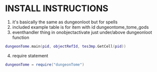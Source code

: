 # INSTALL INSTRUCTIONS
1. it's basically the same as dungeonloot but for spells
2. included example table is for item with id dungeontome_tome_gods
3. eventhandler thing in onobjectactivate just under/above dungeonloot function
```lua
dungeonTome.main(pid, objectRefId, tes3mp.GetCell(pid))
```
4. require statement
```lua
dungeonTome = require("dungeonTome")
```